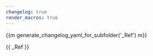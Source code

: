 ```yaml
---
changelog: true
render_macros: true
---
```


{{m generate_changelog_yaml_for_subfolder('_Ref') m}}

{{ _Ref }}